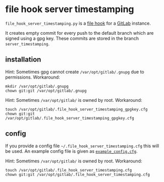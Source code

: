 # file hook server timestamping

`file_hook_server_timestamping.py` is a
[file hook](https://docs.gitlab.com/ee/administration/file_hooks.html)
for a [GitLab](https://docs.gitlab.com/) instance.

It creates empty commit for every push to the default branch
which are signed using a gpg key.
These commits are stored in the branch `server_timestamping`.

## installation

Hint: Sometimes gpg cannot create `/var/opt/gitlab/.gnupg` due to permissions.
Workaround:

```
mkdir /var/opt/gitlab/.gnupg
chown git:git /var/opt/gitlab/.gnupg
```

Hint: Sometimes `/var/opt/gitlab/` is owned by root.
Workaround:

```
touch /var/opt/gitlab/.file_hook_server_timestamping_gpgkey.cfg
chown git:git /var/opt/gitlab/.file_hook_server_timestamping_gpgkey.cfg
```

## config

If you provide a config file `~/.file_hook_server_timestamping.cfg` this will
be used.
An example config file is given as [`example_config.cfg`](example_config.cfg).

Hint: Sometimes `/var/opt/gitlab/` is owned by root.
Workaround:

```
touch /var/opt/gitlab/.file_hook_server_timestamping.cfg
chown git:git /var/opt/gitlab/.file_hook_server_timestamping.cfg
```
